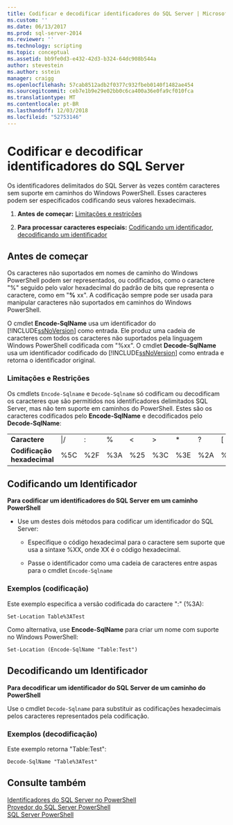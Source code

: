 ```yaml
---
title: Codificar e decodificar identificadores do SQL Server | Microsoft Docs
ms.custom: ''
ms.date: 06/13/2017
ms.prod: sql-server-2014
ms.reviewer: ''
ms.technology: scripting
ms.topic: conceptual
ms.assetid: bb9fe0d3-e432-42d3-b324-64dc908b544a
author: stevestein
ms.author: sstein
manager: craigg
ms.openlocfilehash: 57cab8512adb2f0377c932fbeb0140f1482ae454
ms.sourcegitcommit: ceb7e1b9e29e02bb0c6ca400a36e0fa9cf010fca
ms.translationtype: MT
ms.contentlocale: pt-BR
ms.lasthandoff: 12/03/2018
ms.locfileid: "52753146"
---
```

# <a name="encode-and-decode-sql-server-identifiers"></a>Codificar e decodificar identificadores do SQL Server
  Os identificadores delimitados do SQL Server às vezes contêm caracteres sem suporte em caminhos do Windows PowerShell. Esses caracteres podem ser especificados codificando seus valores hexadecimais.  
  
1.  **Antes de começar:**  [Limitações e restrições](#LimitationsRestrictions)  
  
2.  **Para processar caracteres especiais:**  [Codificando um identificador](#EncodeIdent), [decodificando um identificador](#DecodeIdent)  
  
## <a name="before-you-begin"></a>Antes de começar  
 Os caracteres não suportados em nomes de caminho do Windows PowerShell podem ser representados, ou codificados, como o caractere "%" seguido pelo valor hexadecimal do padrão de bits que representa o caractere, como em "**%** xx". A codificação sempre pode ser usada para manipular caracteres não suportados em caminhos do Windows PowerShell.  
  
 O cmdlet **Encode-SqlName** usa um identificador do [!INCLUDE[ssNoVersion](../includes/ssnoversion-md.md)] como entrada. Ele produz uma cadeia de caracteres com todos os caracteres não suportados pela linguagem Windows PowerShell codificada com "%xx". O cmdlet **Decode-SqlName** usa um identificador codificado do [!INCLUDE[ssNoVersion](../includes/ssnoversion-md.md)] como entrada e retorna o identificador original.  
  
###  <a name="LimitationsRestrictions"></a> Limitações e Restrições  
 Os cmdlets `Encode-Sqlname` e `Decode-Sqlname` só codificam ou decodificam os caracteres que são permitidos nos identificadores delimitados SQL Server, mas não tem suporte em caminhos do PowerShell. Estes são os caracteres codificados pelo **Encode-SqlName** e decodificados pelo **Decode-SqlName**:  
  
|||||||||||||  
|-|-|-|-|-|-|-|-|-|-|-|-|  
|**Caractere**|\|/|:|%|\<|>|*|?|[|]|&#124;|  
|**Codificação hexadecimal**|%5C|%2F|%3A|%25|%3C|%3E|%2A|%3F|%5B|%5D|%7C|  
  
##  <a name="EncodeIdent"></a> Codificando um Identificador  
 **Para codificar um identificadores do SQL Server em um caminho PowerShell**  
  
-   Use um destes dois métodos para codificar um identificador do SQL Server:  
  
    -   Especifique o código hexadecimal para o caractere sem suporte que usa a sintaxe %XX, onde XX é o código hexadecimal.  
  
    -   Passe o identificador como uma cadeia de caracteres entre aspas para o cmdlet `Encode-Sqlname`  
  
### <a name="examples-encoding"></a>Exemplos (codificação)  
 Este exemplo especifica a versão codificada do caractere ":" (%3A):  
  
```  
Set-Location Table%3ATest  
```  
  
 Como alternativa, use **Encode-SqlName** para criar um nome com suporte no Windows PowerShell:  
  
```  
Set-Location (Encode-SqlName "Table:Test")  
```  
  
##  <a name="DecodeIdent"></a> Decodificando um Identificador  
 **Para decodificar um identificador do SQL Server de um caminho do PowerShell**  
  
 Use o cmdlet `Decode-Sqlname` para substituir as codificações hexadecimais pelos caracteres representados pela codificação.  
  
### <a name="examples-decoding"></a>Exemplos (decodificação)  
 Este exemplo retorna "Table:Test":  
  
```  
Decode-SqlName "Table%3ATest"  
```  
  
## <a name="see-also"></a>Consulte também  
 [Identificadores do SQL Server no PowerShell](sql-server-identifiers-in-powershell.md)   
 [Provedor do SQL Server PowerShell](sql-server-powershell-provider.md)   
 [SQL Server PowerShell](sql-server-powershell.md)  
  
  
